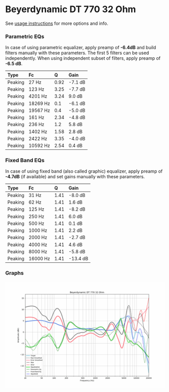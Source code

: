 # Beyerdynamic DT 770 32 Ohm
See [usage instructions](https://github.com/jaakkopasanen/AutoEq#usage) for more options and info.

### Parametric EQs
In case of using parametric equalizer, apply preamp of **-6.4dB** and build filters manually
with these parameters. The first 5 filters can be used independently.
When using independent subset of filters, apply preamp of **-6.5 dB**.

| Type    | Fc       |    Q | Gain    |
|:--------|:---------|:-----|:--------|
| Peaking | 27 Hz    | 0.92 | -7.1 dB |
| Peaking | 123 Hz   | 3.25 | -7.7 dB |
| Peaking | 4201 Hz  | 3.24 | 9.0 dB  |
| Peaking | 18269 Hz | 0.1  | -6.1 dB |
| Peaking | 19567 Hz | 0.4  | -5.0 dB |
| Peaking | 161 Hz   | 2.34 | -4.8 dB |
| Peaking | 236 Hz   | 1.2  | 5.8 dB  |
| Peaking | 1402 Hz  | 1.58 | 2.8 dB  |
| Peaking | 2422 Hz  | 3.35 | -4.0 dB |
| Peaking | 10592 Hz | 2.54 | 0.4 dB  |

### Fixed Band EQs
In case of using fixed band (also called graphic) equalizer, apply preamp of **-4.7dB**
(if available) and set gains manually with these parameters.

| Type    | Fc       |    Q | Gain     |
|:--------|:---------|:-----|:---------|
| Peaking | 31 Hz    | 1.41 | -8.0 dB  |
| Peaking | 62 Hz    | 1.41 | 1.6 dB   |
| Peaking | 125 Hz   | 1.41 | -8.2 dB  |
| Peaking | 250 Hz   | 1.41 | 6.0 dB   |
| Peaking | 500 Hz   | 1.41 | 0.1 dB   |
| Peaking | 1000 Hz  | 1.41 | 2.2 dB   |
| Peaking | 2000 Hz  | 1.41 | -2.7 dB  |
| Peaking | 4000 Hz  | 1.41 | 4.6 dB   |
| Peaking | 8000 Hz  | 1.41 | -5.8 dB  |
| Peaking | 16000 Hz | 1.41 | -13.4 dB |

### Graphs
![](./Beyerdynamic%20DT%20770%2032%20Ohm.png)